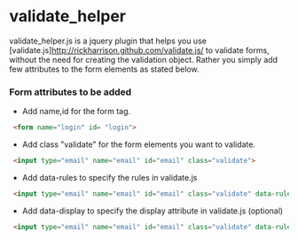 # validate_helper 
  
  validate_helper.js is a jquery plugin that helps you use [validate.js]http://rickharrison.github.com/validate.js/ to validate forms, without the need for creating the validation object. Rather you simply add few attributes to the form elements as stated below.

### Form attributes to be added 

* Add name,id for the form tag. 
```html
 <form name="login" id= "login">
```
* Add class "validate" for the form elements you want to validate. 
```html
 <input type="email" name="email" id="email" class="validate">
```
* Add data-rules to specify the rules in validate.js 
```html
 <input type="email" name="email" id="email" class="validate" data-rules="required|valid_email">
```
* Add data-display to specify the display attribute in validate.js (optional)
```html
 <input type="email" name="email" id="email" class="validate" data-rules="required|valid_email" data-display="Email address">
```


